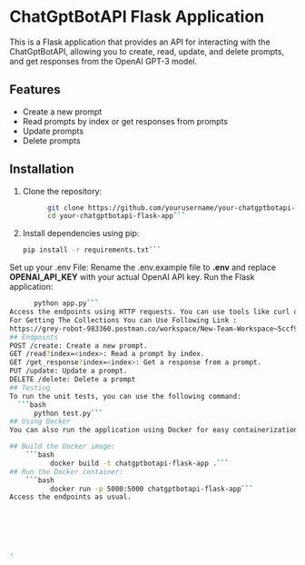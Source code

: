 # ChatGptBotAPI Flask Application

This is a Flask application that provides an API for interacting with the ChatGptBotAPI, allowing you to create, read, update, and delete prompts, and get responses from the OpenAI GPT-3 model.

## Features

- Create a new prompt
- Read prompts by index or get responses from prompts
- Update prompts
- Delete prompts

## Installation

1. Clone the repository:
   ```bash
         git clone https://github.com/yourusername/your-chatgptbotapi-flask-app.git
         cd your-chatgptbotapi-flask-app```
2. Install dependencies using pip:
     ```bash
     pip install -r requirements.txt```
Set up your .env File:
    Rename the .env.example file to **.env** and replace **OPENAI_API_KEY** with your actual OpenAI API key.
Run the Flask application:
  ```bash
        python app.py```
Access the endpoints using HTTP requests. You can use tools like curl or software like Postman for testing.
For Getting The Collections You can Use Following Link :
https://grey-robot-983360.postman.co/workspace/New-Team-Workspace~5ccf99c2-888d-498b-8b6d-afcc04e9ec57/collection/24157295-0dae2534-ded7-4e59-aa82-f5d6a502d92b?action=share&creator=24157295
## Endpoints
POST /create: Create a new prompt.
GET /read?index=<index>: Read a prompt by index.
GET /get_response?index=<index>: Get a response from a prompt.
PUT /update: Update a prompt.
DELETE /delete: Delete a prompt
## Testing
To run the unit tests, you can use the following command:
    ```bash
        python test.py```
## Using Docker
You can also run the application using Docker for easy containerization:

  ## Build the Docker image:
      ```bash
            docker build -t chatgptbotapi-flask-app .```
  ## Run the Docker container:
      ```bash
            docker run -p 5000:5000 chatgptbotapi-flask-app```
  Access the endpoints as usual.






.

